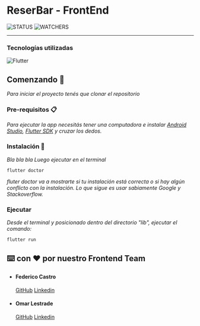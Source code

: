 # ReserBar - FrontEnd 
  
  ![STATUS](https://img.shields.io/badge/STATUS-DEVELOPMENT-green) ![WATCHERS](https://img.shields.io/github/watchers/No-Country/S3-09?style=social) 
   
---
### Tecnologías utilizadas

<p >
    <img src="https://img.shields.io/badge/Flutter-02569B?style=plastic&logo=flutter&logoColor=white&labelColor=blue&color=blue" alt="Flutter"/>
</p>

## Comenzando 🚀

_Para iniciar el proyecto tenés que clonar el repositorio_


### Pre-requisitos 📋

_Para ejecutar la app necesitás tener una computadora e instalar [Android Studio](), [Flutter SDK]() y cruzar los dedos._


### Instalación 🔧

_Bla bla bla_
_Luego ejecutar en el terminal_
```
flutter doctor
```
_fluter doctor va a mostrarte si tu instalación está correcta o si hay algún conflicto con la instalación. Lo que sigue es usar sabiamente Google y Stackoverflow._


### Ejecutar
_Desde el terminal y posicionado dentro del directorio "lib", ejecutar el comando:_
```
flutter run
```
## ⌨️ con ❤️ por nuestro Frontend Team

- #### Federico Castro

  [GitHub](https://github.com/FedericoGabrielCastro)
  [Linkedin](https://www.linkedin.com/in/federico-gabriel-castro-837417186/)

- #### Omar Lestrade
  [GitHub](https://github.com/Lestradez)
  [Linkedin](https://www.linkedin.com/in/omar-lestrade/)



